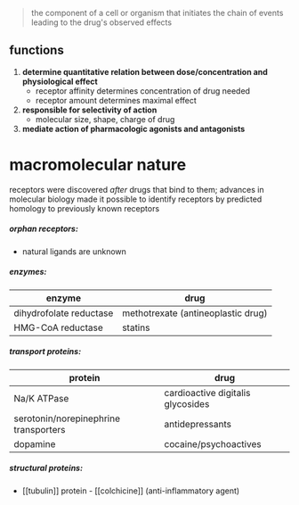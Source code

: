 >the component of a cell or organism that initiates the chain of events leading to the drug's observed effects
## functions
1. **determine quantitative relation between dose/concentration and physiological effect**
	- receptor affinity determines concentration of drug needed
	- receptor amount determines maximal effect
2. **responsible for selectivity of action**
	- molecular size, shape, charge of drug
3. **mediate action of pharmacologic agonists and antagonists**
# macromolecular nature
receptors were discovered *after* drugs that bind to them; advances in molecular biology made it possible to identify receptors by predicted homology to previously known receptors
##### orphan receptors:
- natural ligands are unknown
##### enzymes:
| enzyme                  | drug                               |
| ----------------------- | ---------------------------------- |
| dihydrofolate reductase | methotrexate (antineoplastic drug) |
| HMG-CoA reductase       | statins                            |
##### transport proteins:
| protein                               | drug                              |
| ------------------------------------- | --------------------------------- |
| Na/K ATPase                           | cardioactive digitalis glycosides |
| serotonin/norepinephrine transporters | antidepressants                   |
| dopamine                              | cocaine/psychoactives             |
##### structural proteins:
- [[tubulin]] protein - [[colchicine]] (anti-inflammatory agent)
